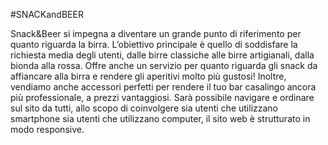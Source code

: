 #SNACKandBEER

Snack&Beer si impegna a diventare un grande punto di riferimento per quanto riguarda la birra. 
L’obiettivo principale è quello di soddisfare la richiesta media degli utenti, dalle birre classiche alle 
birre artigianali, dalla bionda alla rossa. Offre anche un servizio per quanto riguarda gli snack da 
affiancare alla birra e rendere gli aperitivi molto più gustosi! Inoltre, vendiamo anche accessori 
perfetti per rendere il tuo bar casalingo ancora più professionale, a prezzi vantaggiosi. 
Sarà possibile navigare e ordinare sul sito da tutti, allo scopo di coinvolgere sia utenti che utilizzano 
smartphone sia utenti che utilizzano computer, il sito web è strutturato in modo responsive. 
